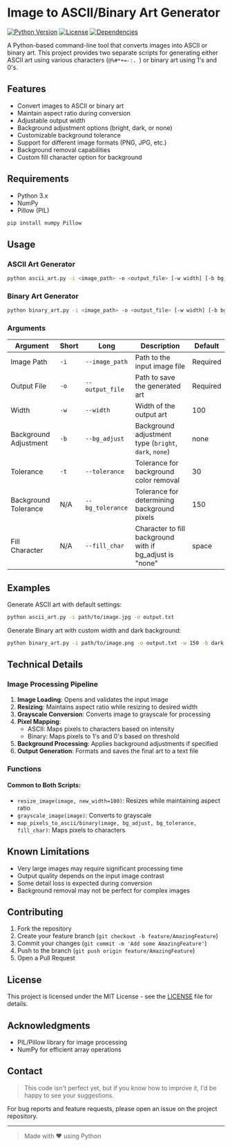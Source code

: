 # Image to ASCII/Binary Art Generator

[![Python Version](https://img.shields.io/badge/python-3.x-blue.svg)](https://www.python.org/)
[![License](https://img.shields.io/badge/license-MIT-green.svg)](https://opensource.org/licenses/MIT)
[![Dependencies](https://img.shields.io/badge/dependencies-numpy%20|%20pillow-orange.svg)](https://pypi.org/project/numpy/)

A Python-based command-line tool that converts images into ASCII or binary art. This project provides two separate scripts for generating either ASCII art using various characters (`@%#*+=-:. `) or binary art using 1's and 0's.

## Features

- Convert images to ASCII or binary art
- Maintain aspect ratio during conversion
- Adjustable output width
- Background adjustment options (bright, dark, or none)
- Customizable background tolerance
- Support for different image formats (PNG, JPG, etc.)
- Background removal capabilities
- Custom fill character option for background

## Requirements

- Python 3.x
- NumPy
- Pillow (PIL)

```bash
pip install numpy Pillow
```

## Usage

### ASCII Art Generator

```bash
python ascii_art.py -i <image_path> -o <output_file> [-w width] [-b bg_adjust] [-t tolerance]
```

### Binary Art Generator

```bash
python binary_art.py -i <image_path> -o <output_file> [-w width] [-b bg_adjust] [-t tolerance]
```

### Arguments

| Argument | Short | Long | Description | Default |
|----------|-------|------|-------------|---------|
| Image Path | `-i` | `--image_path` | Path to the input image file | Required |
| Output File | `-o` | `--output_file` | Path to save the generated art | Required |
| Width | `-w` | `--width` | Width of the output art | 100 |
| Background Adjustment | `-b` | `--bg_adjust` | Background adjustment type (`bright`, `dark`, `none`) | none |
| Tolerance | `-t` | `--tolerance` | Tolerance for background color removal | 30 |
| Background Tolerance | N/A | `--bg_tolerance` | Tolerance for determining background pixels | 150 |
| Fill Character | N/A | `--fill_char` | Character to fill background with if bg_adjust is "none" | space |

## Examples

Generate ASCII art with default settings:
```bash
python ascii_art.py -i path/to/image.jpg -o output.txt
```

Generate Binary art with custom width and dark background:
```bash
python binary_art.py -i path/to/image.png -o output.txt -w 150 -b dark
```

## Technical Details

### Image Processing Pipeline

1. **Image Loading**: Opens and validates the input image
2. **Resizing**: Maintains aspect ratio while resizing to desired width
3. **Grayscale Conversion**: Converts image to grayscale for processing
4. **Pixel Mapping**: 
   - ASCII: Maps pixels to characters based on intensity
   - Binary: Maps pixels to 1's and 0's based on threshold
5. **Background Processing**: Applies background adjustments if specified
6. **Output Generation**: Formats and saves the final art to a text file

### Functions

#### Common to Both Scripts:
- `resize_image(image, new_width=100)`: Resizes while maintaining aspect ratio
- `grayscale_image(image)`: Converts to grayscale
- `map_pixels_to_ascii/binary(image, bg_adjust, bg_tolerance, fill_char)`: Maps pixels to characters

## Known Limitations

- Very large images may require significant processing time
- Output quality depends on the input image contrast
- Some detail loss is expected during conversion
- Background removal may not be perfect for complex images

## Contributing

1. Fork the repository
2. Create your feature branch (`git checkout -b feature/AmazingFeature`)
3. Commit your changes (`git commit -m 'Add some AmazingFeature'`)
4. Push to the branch (`git push origin feature/AmazingFeature`)
5. Open a Pull Request

## License

This project is licensed under the MIT License - see the [LICENSE](LICENSE) file for details.

## Acknowledgments

- PIL/Pillow library for image processing
- NumPy for efficient array operations

## Contact
> This code isn't perfect yet, but if you know how to improve it, I'd be happy to see your suggestions.

For bug reports and feature requests, please open an issue on the project repository.

---
> Made with ❤️ using Python